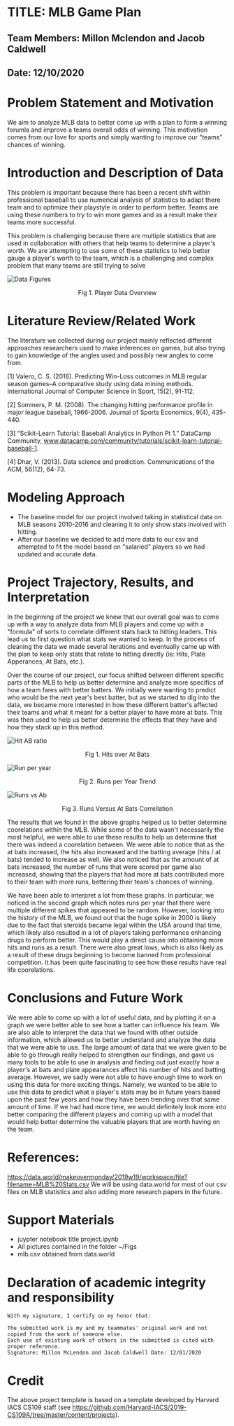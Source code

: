 

# TITLE: MLB Game Plan
## Team Members: Millon Mclendon and Jacob Caldwell
## Date: 12/10/2020

# Problem Statement and Motivation
We aim to analyze MLB data to better come up with a plan to form a winning forumla and improve a teams overall odds of winning. This motivation comes from our love for sports and simply wanting to improve our "teams" chances of winning.

# Introduction and Description of Data
This problem is important because there has been a recent shift within professional baseball to use numerical analysis of statistics to adapt there team and to optimize their playstyle in order to perform better. Teams are using these numbers to try to win more games and as a result make their teams more successful.

This problem is challenging because there are multiple statistics that are used in collaboration with others that help teams to determine a player's worth. We are attempting to use some of these statistics to help better gauge a player's worth to the team, which is a challenging and complex problem that many teams are still trying to solve

![Data Figures](figs/data.png "Player Data")
<center>Fig 1. Player Data Overview</center>

# Literature Review/Related Work 
The literature we collected during our project mainly reflected different approaches researchers used to make inferences on games, but also trying to gain knowledge of the angles used and possibly new angles to come from.

[1] Valero, C. S. (2016). Predicting Win-Loss outcomes in MLB regular season games–A comparative study using data mining methods. International Journal of Computer Science in Sport, 15(2), 91-112.

[2] Sommers, P. M. (2008). The changing hitting performance profile in major league baseball, 1966-2006. Journal of Sports Economics, 9(4), 435-440.

[3] “Scikit-Learn Tutorial: Baseball Analytics in Python Pt 1.” DataCamp Community, www.datacamp.com/community/tutorials/scikit-learn-tutorial-baseball-1. 

[4] Dhar, V. (2013). Data science and prediction. Communications of the ACM, 56(12), 64-73.

# Modeling Approach

+ The baseline model for our project involved taking in statistical data on MLB seasons 2010-2016 and cleaning it to only show stats involved with hitting.
+ After our baseline we decided to add more data to our csv and attempted to fit the model based on "salaried" players so we had updated and accurate data.

# Project Trajectory, Results, and Interpretation 

In the beginning of the project we knew that our overall goal was to come up with a way to analyze data from MLB players and come up with a "formula" of sorts to correlate different stats back to hitting leaders. This lead us to first question what stats we wanted to keep. In the process of cleaning the data we made several iterations and eventually came up with the plan to keep only stats that relate to hitting directly (ie: Hits, Plate Apperances, At Bats, etc.).

Over the course of our project, our focus shifted between different specific parts of the MLB to help us better determine and analyze more specifics of how a team fares with better batters. We initially were wanting to predict who would be the next year's best batter, but as we started to dig into the data, we became more interested in how these different batter's affected their teams and what it meant for a better player to have more at bats. This was then used to help us better determine the effects that they have and how they stack up in this method. 

![Hit AB ratio](figs/hits.png "Hits based on number of at bats")
<center>Fig 1. Hits over At Bats</center>

![Run per year](figs/runs.png "Runs per year")
<center>Fig 2. Runs per Year Trend</center>

![Runs vs Ab](figs/runVab.png "Runs vs At Bats")
<center>Fig 3. Runs Versus At Bats Correllation</center>


The results that we found in the above graphs helped us to better determine coorelations within the MLB. While some of the data wasn't necessarily the most helpful, we were able to use these results to help us determine that there was indeed a coorelation between. We were able to notice that as the at bats increased, the hits also increased and the batting average (hits / at bats) tended to increase as well. We also noticed that as the amount of at bats increased, the number of runs that were scored per game also increased, showing that the players that had more at bats contributed more to their team with more runs, bettering their team's chances of winning. 

We have been able to interpret a lot from these graphs. In particular, we noticed in the second graph which notes runs per year that there were multiple different spikes that appeared to be random. However, looking into the history of the MLB, we found out that the huge spike in 2000 is likely due to the fact that steroids became legal within the USA around that time, which likely also resulted in a lot of players taking performance enhancing drugs to perform better. This would play a direct cause into obtaining more hits and runs as a result. There were also great lows, which is also likely as a result of these drugs beginning to become banned from professional competition. It has been quite fascinating to see how these results have real life coorelations. 

# Conclusions and Future Work
We were able to come up with a lot of useful data, and by plotting it on a graph we were better able to see how a batter can influence his team. We are also able to interpret the data that we found with other outside information, which allowed us to better understand and analyze the data that we were able to use. The large amount of data that we were given to be able to go through really helped to strengthen our findings, and gave us many tools to be able to use in analysis and finding out just exactly how a player's at bats and plate appearances affect his number of hits and batting average. However, we sadly were not able to have enough time to work on using this data for more exciting things. Namely, we wanted to be able to use this data to predict what a player's stats may be in future years based upon the past few years and how they have been trending over that same amount of time. If we had had more time, we would definitely look more into better comparing the different players and coming up with a model that would help better determine the valuable players that are worth having on the team. 

# References:
https://data.world/makeovermonday/2019w19/workspace/file?filename=MLB%20Stats.csv We will be using data.world for most of our csv files on MLB statistics and also adding more research papers in the future.

# Support Materials
+ juypter notebook title project.ipynb
+ All pictures contained in the folder ~/Figs
+ mlb.csv obtained from data.world

# Declaration of academic integrity and responsibility

```
With my signature, I certify on my honor that:

The submitted work is my and my teammates' original work and not copied from the work of someone else.
Each use of existing work of others in the submitted is cited with proper reference.
Signature: Millon McLendon and Jacob Caldwell Date: 12/01/2020
```

# Credit
The above project template is based on a template developed by Harvard IACS CS109 staff (see https://github.com/Harvard-IACS/2019-CS109A/tree/master/content/projects).
